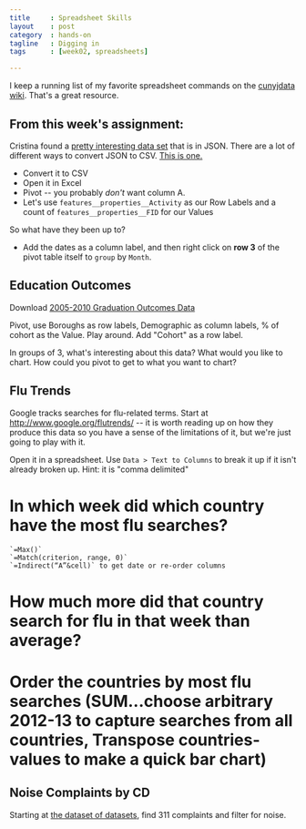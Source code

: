 ```yaml
---
title     : Spreadsheet Skills
layout    : post
category  : hands-on
tagline   : Digging in
tags      : [week02, spreadsheets]

---
```


I keep a running list of my favorite spreadsheet commands on the [cunyjdata wiki](https://github.com/amandabee/cunyjdata/wiki/Tip-Sheet:-Spreadsheets). That's a great resource. 

## From this week's assignment:

Cristina found a [pretty interesting data set](
http://www.nyc.gov/html/dot/downloads/misc/outreach_schools.json) that is in JSON. 
There are a lot of different ways to convert JSON to CSV. [This is one.](https://json-csv.com/)

+ Convert it to CSV
+ Open it in Excel
+ Pivot -- you probably *don't* want column A. 
+ Let's use `features__properties__Activity` as our Row Labels and a count of `features__properties__FID` for our Values

So what have they been up to? 

+ Add the dates as a column label, and then right click on **row 3** of the pivot table itself to `group` by `Month`.

## Education Outcomes

Download [2005-2010 Graduation Outcomes Data](https://data.cityofnewyork.us/Education/Graduation-Outcomes-Classes-Of-2005-2010-By-Boroug/avir-tzek)

Pivot, use Boroughs as row labels, Demographic as column labels, % of cohort as the Value. 
Play around. Add "Cohort" as a row label. 

In groups of 3, what's interesting about this data? What would you like to chart. How could you pivot to get to what you want to chart?

## Flu Trends

Google tracks searches for flu-related terms. Start at <http://www.google.org/flutrends/> -- it is worth reading up on how they produce this data so you have a sense of the limitations of it, but we're just going to play with it. 

Open it in a spreadsheet. Use `Data > Text to Columns` to break it up if it isn't already broken up. Hint: it is "comma delimited" 

# In which week did which country have the most flu searches?  
	`=Max()`  
	`=Match(criterion, range, 0)`  
	`=Indirect(“A”&cell)` to get date or re-order columns
# How much more did that country search for flu in that week than average?
# Order the countries by most flu searches (SUM...choose arbitrary 2012-13 to capture searches from all countries, Transpose countries-values to make a quick bar chart)

## Noise Complaints by CD

Starting at [the dataset of datasets](https://nycopendata.socrata.com/dashboard), find 311 complaints and filter for noise. 
